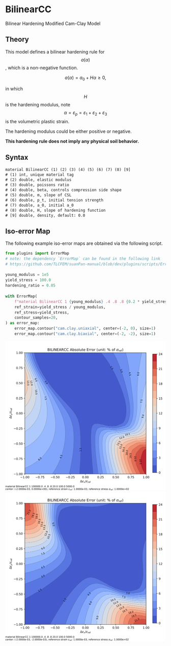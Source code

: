 # BilinearCC

Bilinear Hardening Modified Cam-Clay Model

## Theory

This model defines a bilinear hardening rule for $$a(\alpha)$$, which is a non-negative function.

$$
a(\alpha)=a_0+H\alpha\ge0,
$$

in which $$H$$ is the hardening modulus, note $$\alpha=\varepsilon_p=\varepsilon_1+\varepsilon_2+\varepsilon_3$$ is the
volumetric plastic strain.

The hardening modulus could be either positive or negative.

**This hardening rule does not imply any physical soil behavior.**

## Syntax

```
material BilinearCC (1) (2) (3) (4) (5) (6) (7) (8) [9]
# (1) int, unique material tag
# (2) double, elastic modulus
# (3) double, poissons ratio
# (4) double, beta, controls compression side shape
# (5) double, m, slope of CSL
# (6) double, p_t, initial tension strength
# (7) double, a_0, initial a_0
# (8) double, H, slope of hardening function
# [9] double, density, default: 0.0
```

## Iso-error Map

The following example iso-error maps are obtained via the following script.

```py
from plugins import ErrorMap
# note: the dependency `ErrorMap` can be found in the following link
# https://github.com/TLCFEM/suanPan-manual/blob/dev/plugins/scripts/ErrorMap.py

young_modulus = 1e5
yield_stress = 100.0
hardening_ratio = 0.05

with ErrorMap(
    f"material BilinearCC 1 {young_modulus} .4 .8 .8 {0.2 * yield_stress} {yield_stress} {hardening_ratio * young_modulus}",
    ref_strain=yield_stress / young_modulus,
    ref_stress=yield_stress,
    contour_samples=20,
) as error_map:
    error_map.contour("cam.clay.uniaxial", center=(-2, 0), size=1)
    error_map.contour("cam.clay.biaxial", center=(-2, -2), size=1)
```

![absolute error uniaxial](cam.clay.uniaxial.abs.error.svg)
![absolute error biaxial](cam.clay.biaxial.abs.error.svg)
